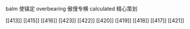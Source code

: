 




balm 使镇定
overbearing 傲慢专横
calculated 精心策划

[[413]]
[[415]]
[[416]]
[[423]]
[[422]]
[[420]]
[[419]]
[[418]]
[[417]]
[[421]]